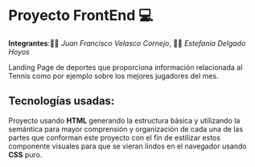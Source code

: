 # Proyecto FrontEnd 💻

**Integrantes**:🧑🏻 *Juan Francisco Velasco Cornejo*, 👩🏻 *Estefania Delgado Hoyos*

Landing Page de deportes que proporciona información relacionada al Tennis como por ejemplo sobre los mejores jugadores del mes.

## Tecnologías usadas:
Proyecto usando **HTML** generando la estructura básica y utilizando la semántica para mayor comprensión y organización de cada una de las partes que conforman este proyecto con el fin de estilizar estos componente visuales para que se vieran lindos en el navegador usando **CSS** puro.



